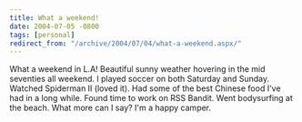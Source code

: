 ```yaml
---
title: What a weekend!
date: 2004-07-05 -0800
tags: [personal]
redirect_from: "/archive/2004/07/04/what-a-weekend.aspx/"
---
```


What a weekend in L.A! Beautiful sunny weather hovering in the mid
seventies all weekend. I played soccer on both Saturday and Sunday.
Watched Spiderman II (loved it). Had some of the best Chinese food I've
had in a long while. Found time to work on RSS Bandit. Went bodysurfing
at the beach. What more can I say? I'm a happy camper.

